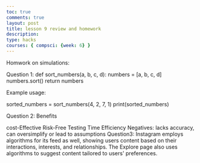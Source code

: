 ```yaml
---
toc: true
comments: true
layout: post
title: lesson 9 review and homework
description: 
type: hacks
courses: { compsci: {week: 6} }
---
```


Homwork on simulations:

Question 1:
def sort_numbers(a, b, c, d):
numbers = [a, b, c, d]
numbers.sort()
return numbers

Example usage:

sorted_numbers = sort_numbers(4, 2, 7, 1)
print(sorted_numbers)

Question 2:
Benefits

cost-Effective
Risk-Free Testing
Time Efficiency
Negatives: lacks accuracy, can oversimplify or lead to assumptions
Question3: Instagram employs algorithms for its feed as well, showing users content based on their interactions, interests, and relationships. The Explore page also uses algorithms to suggest content tailored to users' preferences.